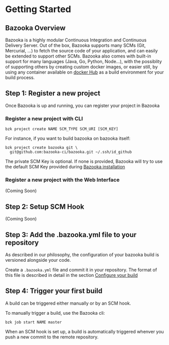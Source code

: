 # Getting Started

## Bazooka Overview

Bazooka is a highly modular Continuous Integration and Continuous Delivery Server.
Out of the box, Bazooka supports many SCMs (Git, Mercurial, ...) to fetch the source code of your application, and can easily be extended to support other SCMs.
Bazooka also comes with built-in support for many languages (Java, Go, Python, Node...), with the possiblity of supporting others by creating custom docker images, or easier still, by using any container available on [docker Hub](https://hub.docker.com/) as a build environment for your build process.

## Step 1: Register a new project

Once Bazooka is up and running, you can register your project in Bazooka

### Register a new project with CLI
```
bzk project create NAME SCM_TYPE SCM_URI [SCM_KEY]
```

For instance, if you want to build bazooka on bazooka itself:
```
bzk project create bazooka git \
  git@github.com:bazooka-ci/bazooka.git ~/.ssh/id_github
```

The private SCM Key is optional. If none is provided, Bazooka will try to use the default SCM Key provided during [Bazooka installation](http://docs.bazooka-ci.io/home/installation.html)

### Register a new project with the Web Interface

(Coming Soon)

## Step 2: Setup SCM Hook

(Coming Soon)

## Step 3: Add the .bazooka.yml file to your repository

As described in our philosophy, the configuration of your bazooka build is versioned alongside your code.

Create a `.bazooka.yml` file and commit it in your repository.
The format of this file is described in detail in the section [Configure your build](http://docs.bazooka-ci.io/home/build_configuration.html)

## Step 4: Trigger your first build

A build can be triggered either manually or by an SCM hook.

To manually trigger a build, use the Bazooka cli:

```
bzk job start NAME master
```

When an SCM hook is set up, a build is automatically triggered whenver you push a new commit to the remote repository.
